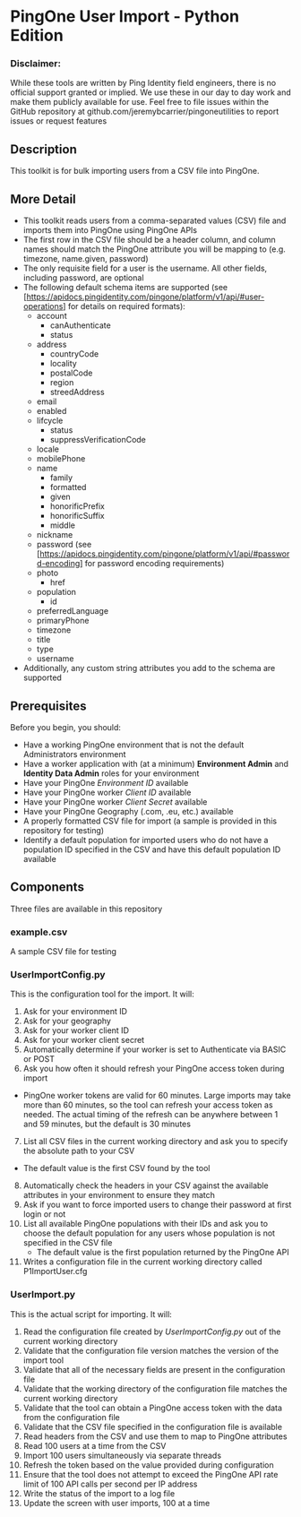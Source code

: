 # PingOne User Import - Python Edition

### Disclaimer:
While these tools are written by Ping Identity field engineers, there is no official support granted or implied.  We use these in our day to day work and make them publicly available for use.  Feel free to file issues within the GitHub repository at github.com/jeremybcarrier/pingoneutilities to report issues or request features

## Description
This toolkit is for bulk importing users from a CSV file into PingOne.  

## More Detail
- This toolkit reads users from a comma-separated values (CSV) file and imports them into PingOne using PingOne APIs
- The first row in the CSV file should be a header column, and column names should match the PingOne attribute you will be mapping to (e.g. timezone, name.given, password)
- The only requisite field for a user is the username.  All other fields, including password, are optional
- The following default schema items are supported (see [https://apidocs.pingidentity.com/pingone/platform/v1/api/#user-operations] for details on required formats):
  - account
    - canAuthenticate
    - status
  - address
    - countryCode
    - locality
    - postalCode
    - region
    - streedAddress
  - email
  - enabled
  - lifcycle
    - status
    - suppressVerificationCode
  - locale
  - mobilePhone
  - name
    - family
    - formatted
    - given
    - honorificPrefix
    - honorificSuffix
    - middle
  - nickname
  - password (see [https://apidocs.pingidentity.com/pingone/platform/v1/api/#password-encoding] for password encoding requirements)
  - photo
    - href
  - population
    - id
  - preferredLanguage
  - primaryPhone
  - timezone
  - title
  - type
  - username
- Additionally, any custom string attributes you add to the schema are supported

## Prerequisites
Before you begin, you should:
- Have a working PingOne environment that is not the default Administrators environment
- Have a worker application with (at a minimum) **Environment Admin** and **Identity Data Admin** roles for your environment
- Have your PingOne *Environment ID* available
- Have your PingOne worker *Client ID* available
- Have your PingOne worker *Client Secret* available
- Have your PingOne Geography (.com, .eu, etc.) available
- A properly formatted CSV file for import (a sample is provided in this repository for testing)
- Identify a default population for imported users who do not have a population ID specified in the CSV and have this default population ID available

## Components
Three files are available in this repository

### example.csv
A sample CSV file for testing

### UserImportConfig.py
This is the configuration tool for the import.  It will:
1. Ask for your environment ID
2. Ask for your geography
3. Ask for your worker client ID
4. Ask for your worker client secret
5. Automatically determine if your worker is set to Authenticate via BASIC or POST
6. Ask you how often it should refresh your PingOne access token during import
  - PingOne worker tokens are valid for 60 minutes.  Large imports may take more than 60 minutes, so the tool can refresh your access token as needed.  The actual timing of the refresh can be anywhere between 1 and 59 minutes, but the default is 30 minutes
7. List all CSV files in the current working directory and ask you to specify the absolute path to your CSV
  - The default value is the first CSV found by the tool
8. Automatically check the headers in your CSV against the available attributes in your environment to ensure they match 
9. Ask if you want to force imported users to change their password at first login or not
10. List all available PingOne populations with their IDs and ask you to choose the default population for any users whose population is not specified in the CSV file
    - The default value is the first population returned by the PingOne API
11. Writes a configuration file in the current working directory called P1ImportUser.cfg

### UserImport.py
This is the actual script for importing.  It will:
1. Read the configuration file created by *UserImportConfig.py* out of the current working directory
2. Validate that the configuration file version matches the version of the import tool
3. Validate that all of the necessary fields are present in the configuration file
4. Validate that the working directory of the configuration file matches the current working directory
5. Validate that the tool can obtain a PingOne access token with the data from the configuration file
6. Validate that the CSV file specified in the configuration file is available
7. Read headers from the CSV and use them to map to PingOne attributes
8. Read 100 users at a time from the CSV
9. Import 100 users simultaneously via separate threads
10. Refresh the token based on the value provided during configuration
11. Ensure that the tool does not attempt to exceed the PingOne API rate limit of 100 API calls per second per IP address
12. Write the status of the import to a log file
13. Update the screen with user imports, 100 at a time
